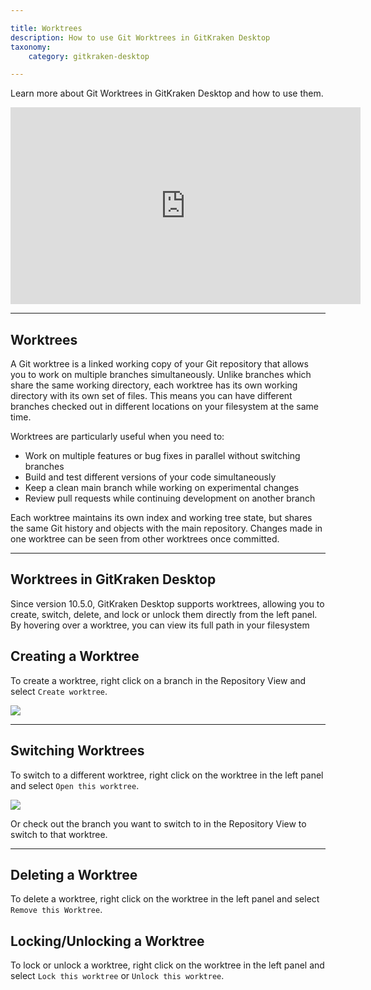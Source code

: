 ```yaml
---

title: Worktrees
description: How to use Git Worktrees in GitKraken Desktop
taxonomy:
    category: gitkraken-desktop

---
```


Learn more about Git Worktrees in GitKraken Desktop and how to use them.

<div class='embed-container embed-container--16-9'>
    <iframe width='560' height='315' src='https://www.youtube.com/embed/grAsFn5yvjA?si=5U8cIbu_m_41yGxR?rel=0&vq=hd1080' frameborder='0' allowfullscreen></iframe>
</div>

***

## Worktrees

A Git worktree is a linked working copy of your Git repository that allows you to work on multiple branches simultaneously. Unlike branches which share the same working directory, each worktree has its own working directory with its own set of files. This means you can have different branches checked out in different locations on your filesystem at the same time.

Worktrees are particularly useful when you need to:

+ Work on multiple features or bug fixes in parallel without switching branches
+ Build and test different versions of your code simultaneously  
+ Keep a clean main branch while working on experimental changes
+ Review pull requests while continuing development on another branch

Each worktree maintains its own index and working tree state, but shares the same Git history and objects with the main repository. Changes made in one worktree can be seen from other worktrees once committed.

***

## Worktrees in GitKraken Desktop

Since version 10.5.0, GitKraken Desktop supports worktrees, allowing you to create, switch, delete, and lock or unlock them directly from the left panel. By hovering over a worktree, you can view its full path in your filesystem

## Creating a Worktree

To create a worktree, right click on a branch in the Repository View and select `Create worktree`.

<img src="/wp-content/uploads/gkd-10-5-create-worktree.png" class="help-center-img img-bordered">

***

## Switching Worktrees

To switch to a different worktree, right click on the worktree in the left panel and select `Open this worktree`.

<img src="/wp-content/uploads/gkd-10-5-worktrees-actions.png" class="help-center-img img-bordered">

Or check out the branch you want to switch to in the Repository View to switch to that worktree.

***

## Deleting a Worktree

To delete a worktree, right click on the worktree in the left panel and select `Remove this Worktree`.


## Locking/Unlocking a Worktree

To lock or unlock a worktree, right click on the worktree in the left panel and select `Lock this worktree` or `Unlock this worktree`.


